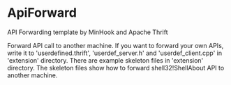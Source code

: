 # ApiForward
API Forwarding template by MinHook and Apache Thrift

Forward API call to another machine.
If you want to forward your own APIs, write it to
'userdefined.thrift', 'userdef_server.h' and 'userdef_client.cpp' in 'extension' directory.
There are example skeleton files in 'extension' directory. The skeleton files show how to forward shell32!ShellAbout API to another machine.
